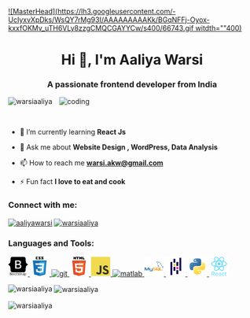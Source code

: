 
[![MasterHead](https://lh3.googleusercontent.com/-UcIyxvXpDks/WsQY7rMg93I/AAAAAAAAAKk/BGqNFFj-Oyox-kxxfOKMv_uTH6VLy8zzgCMQCGAYYCw/s400/66743.gif witdth=""400)](https://warsiaaliya.io)
<h1 align="center">Hi 👋, I'm Aaliya Warsi</h1>
<h3 align="center">A passionate frontend developer from India</h3>
<img align="right" alt='coding' width='400' src="https://img.freepik.com/premium-vector/woman-working-laptop-cartoon-illustration_607277-161.jpg?w=740">

<p align="left"> <img src="https://komarev.com/ghpvc/?username=warsiaaliya&label=Profile%20views&color=0e75b6&style=flat" alt="warsiaaliya" /> </p>

<p align="left"> <a href="https://twitter.com/" target="blank"><img src="https://img.shields.io/twitter/follow/?logo=twitter&style=for-the-badge" alt="" /></a> </p>

- 🌱 I’m currently learning **React Js**

- 💬 Ask me about **Website Design , WordPress, Data Analysis**

- 📫 How to reach me **warsi.akw@gmail.com**

- ⚡ Fun fact **I love to eat and cook**

<h3 align="left">Connect with me:</h3>
<p align="left">
<a href="https://linkedin.com/in/aaliyawarsi" target="blank"><img align="center" src="https://raw.githubusercontent.com/rahuldkjain/github-profile-readme-generator/master/src/images/icons/Social/linked-in-alt.svg" alt="aaliyawarsi" height="30" width="40" /></a>
<a href="https://instagram.com/warsiaaliya" target="blank"><img align="center" src="https://raw.githubusercontent.com/rahuldkjain/github-profile-readme-generator/master/src/images/icons/Social/instagram.svg" alt="warsiaaliya" height="30" width="40" /></a>
</p>

<h3 align="left">Languages and Tools:</h3>
<p align="left"> <a href="https://getbootstrap.com" target="_blank" rel="noreferrer"> <img src="https://raw.githubusercontent.com/devicons/devicon/master/icons/bootstrap/bootstrap-plain-wordmark.svg" alt="bootstrap" width="40" height="40"/> </a> <a href="https://www.w3schools.com/css/" target="_blank" rel="noreferrer"> <img src="https://raw.githubusercontent.com/devicons/devicon/master/icons/css3/css3-original-wordmark.svg" alt="css3" width="40" height="40"/> </a> <a href="https://git-scm.com/" target="_blank" rel="noreferrer"> <img src="https://www.vectorlogo.zone/logos/git-scm/git-scm-icon.svg" alt="git" width="40" height="40"/> </a> <a href="https://www.w3.org/html/" target="_blank" rel="noreferrer"> <img src="https://raw.githubusercontent.com/devicons/devicon/master/icons/html5/html5-original-wordmark.svg" alt="html5" width="40" height="40"/> </a> <a href="https://developer.mozilla.org/en-US/docs/Web/JavaScript" target="_blank" rel="noreferrer"> <img src="https://raw.githubusercontent.com/devicons/devicon/master/icons/javascript/javascript-original.svg" alt="javascript" width="40" height="40"/> </a> <a href="https://www.mathworks.com/" target="_blank" rel="noreferrer"> <img src="https://upload.wikimedia.org/wikipedia/commons/2/21/Matlab_Logo.png" alt="matlab" width="40" height="40"/> </a> <a href="https://www.mysql.com/" target="_blank" rel="noreferrer"> <img src="https://raw.githubusercontent.com/devicons/devicon/master/icons/mysql/mysql-original-wordmark.svg" alt="mysql" width="40" height="40"/> </a> <a href="https://pandas.pydata.org/" target="_blank" rel="noreferrer"> <img src="https://raw.githubusercontent.com/devicons/devicon/2ae2a900d2f041da66e950e4d48052658d850630/icons/pandas/pandas-original.svg" alt="pandas" width="40" height="40"/> </a> <a href="https://www.python.org" target="_blank" rel="noreferrer"> <img src="https://raw.githubusercontent.com/devicons/devicon/master/icons/python/python-original.svg" alt="python" width="40" height="40"/> </a> <a href="https://reactjs.org/" target="_blank" rel="noreferrer"> <img src="https://raw.githubusercontent.com/devicons/devicon/master/icons/react/react-original-wordmark.svg" alt="react" width="40" height="40"/> </a> </p>

<p><img align="left" src="https://github-readme-stats.vercel.app/api/top-langs?username=warsiaaliya&show_icons=true&locale=en&layout=compact" alt="warsiaaliya" /></p>

<p>&nbsp;<img align="center" src="https://github-readme-stats.vercel.app/api?username=warsiaaliya&show_icons=true&locale=en" alt="warsiaaliya" /></p>

<p><img align="center" src="https://github-readme-streak-stats.herokuapp.com/?user=warsiaaliya&" alt="warsiaaliya" /></p>
